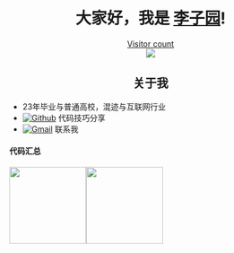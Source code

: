 <h1 align="center">大家好，我是 <a href="https://github.com/Venom-lemon">李子园</a>!</h1>
<a href="https://alili.tech"><p align="center"> Visitor count<br> <img src="https://profile-counter.glitch.me/Venom-lemon/count.svg" /></a>
<h2 align="center">关于我</h2>

- 23年毕业与普通高校，混迹与互联网行业
- [![Github](https://img.shields.io/badge/-Github-000?style=flat&logo=Github&logoColor=white)](https://github.com/Trinity1945) 代码技巧分享
- [![Gmail](https://img.shields.io/badge/-Gmail-c14438?style=flat&logo=Gmail&logoColor=white)](mc1753343931@gmail.com) 联系我

#### 代码汇总	

<img align="" height="137px"  src="https://github-readme-stats.vercel.app/api?username=Trinity1945&hide_title=true&hide_border=true&show_icons=true&include_all_commits=true&line_height=21&bg_color=0,EC6C6C,FFD479,FFFC79,73FA79&theme=graywhite&locale=cn" /><img align="" height="137px"  src="https://github-readme-stats.vercel.app/api/top-langs/?username=Trinity1945&hide_title=true&hide_border=true&layout=compact&bg_color=0,73FA79,73FDFF,D783FF&theme=graywhite&locale=cn" />
